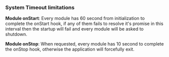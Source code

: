 ### System Timeout limitations

**Module onStart**: Every module has 60 second from initialization to complete the onStart hook, if any of them fails to resolve it's promise in this interval then the startup will fail and every module will be asked to shutdown.

**Module onStop**: When requested, every module has 10 second to complete the onStop hook, otherwise the application will forcefully exit.
